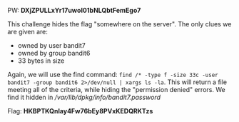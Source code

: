 PW: **DXjZPULLxYr17uwoI01bNLQbtFemEgo7**

This challenge hides the flag "somewhere on the server". The only clues we are given are:
- owned by user bandit7
- owned by group bandit6
- 33 bytes in size

Again, we will use the find command: `find /* -type f -size 33c -user bandit7 -group bandit6 2>/dev/null | xargs ls -la`.
This will return a file meeting all of the criteria, while hiding the "permission denied" errors.
We find it hidden in */var/lib/dpkg/info/bandit7.password*

Flag: **HKBPTKQnIay4Fw76bEy8PVxKEDQRKTzs**
